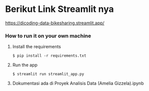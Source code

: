 # Berikut Link Streamlit nya

https://dicoding-data-bikesharing.streamlit.app/

### How to run it on your own machine

1. Install the requirements

   ```
   $ pip install -r requirements.txt
   ```

2. Run the app

   ```
   $ streamlit run streamlit_app.py
   ```
3. Dokumentasi ada di Proyek Analisis Data (Amelia Gizzela).ipynb
